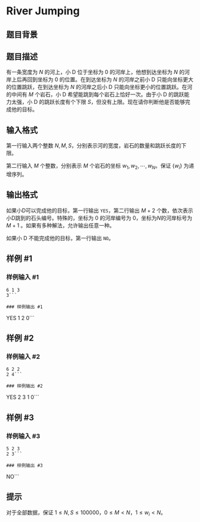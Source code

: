 # River Jumping

## 题目背景



## 题目描述

有一条宽度为 $N$ 的河上，小 D 位于坐标为 $0$ 的河岸上，他想到达坐标为 $N$ 的河岸上后再回到坐标为 $0$ 的位置。在到达坐标为 $N$ 的河岸之前小 D 只能向坐标更大的位置跳跃，在到达坐标为 $N$ 的河岸之后小 D 只能向坐标更小的位置跳跃。在河的中间有 $M$ 个岩石，小 D 希望能跳到每个岩石上恰好一次。由于小 D 的跳跃能力太强，小 D 的跳跃长度有个下限 $S$，但没有上限。现在请你判断他是否能够完成他的目标。

## 输入格式

第一行输入两个整数 $N,M,S$，分别表示河的宽度，岩石的数量和跳跃长度的下限。

第二行输入 $M$ 个整数，分别表示 $M$ 个岩石的坐标 $w_1,w_2,\cdots,w_N$。保证 $\{w_i\}$ 为递增序列。

## 输出格式

如果小D可以完成他的目标，第一行输出 `YES`，第二行输出 $M+2$ 个数，依次表示小D跳到的石头编号。特殊的，坐标为 $0$ 的河岸编号为 $0$，坐标为$N$的河岸标号为 $M+1$ 。如果有多种解法，允许输出任意一种。

如果小 D 不能完成他的目标，第一行输出 `NO`。

## 样例 #1

### 样例输入 #1
```
6 1 3
3```

### 样例输出 #1

```
YES
1 2 0```

## 样例 #2

### 样例输入 #2
```
6 2 2
2 4```

### 样例输出 #2

```
YES
2 3 1 0```

## 样例 #3

### 样例输入 #3
```
5 2 3
2 3```

### 样例输出 #3

```
NO```

## 提示

对于全部数据，保证 $1 \le N,S \le 100000$，$0 \le M < N$，$1 \le w_i < N$。
